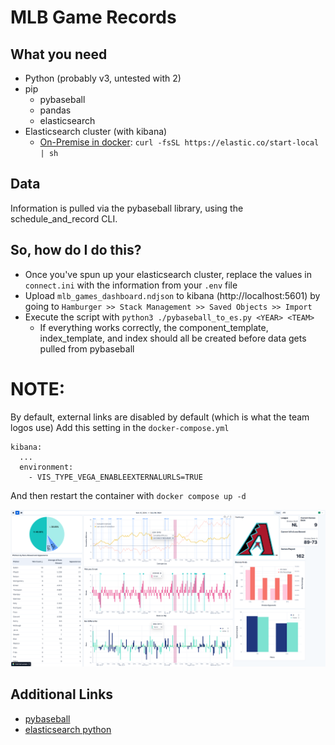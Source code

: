 # MLB Game Records

## What you need
- Python (probably v3, untested with 2)
- pip
  - pybaseball
  - pandas
  - elasticsearch
- Elasticsearch cluster (with kibana)
  - [On-Premise in docker](https://www.elastic.co/docs/solutions/search/run-elasticsearch-locally): `curl -fsSL https://elastic.co/start-local | sh`

## Data

Information is pulled via the pybaseball library, using the schedule_and_record CLI.

## So, how do I do this?
- Once you've spun up your elasticsearch cluster, replace the values in `connect.ini` with the information from your `.env` file
- Upload `mlb_games_dashboard.ndjson` to kibana (http://localhost:5601) by going to `Hamburger >> Stack Management >> Saved Objects >> Import`
- Execute the script with `python3 ./pybaseball_to_es.py <YEAR> <TEAM>`
  - If everything works correctly, the component_template, index_template, and index should all be created before data gets pulled from pybaseball

# NOTE: 

By default, external links are disabled by default (which is what the team logos use)
Add this setting in the `docker-compose.yml`

```
kibana:
  ...
  environment:
    - VIS_TYPE_VEGA_ENABLEEXTERNALURLS=TRUE
```
And then restart the container with `docker compose up -d`

![Preview of MLB Game Records Dashboard](mlb_game_records.png)

## Additional Links
- [pybaseball](https://pypi.org/project/pybaseball/)
- [elasticsearch python](https://www.elastic.co/docs/reference/elasticsearch/clients/python)
